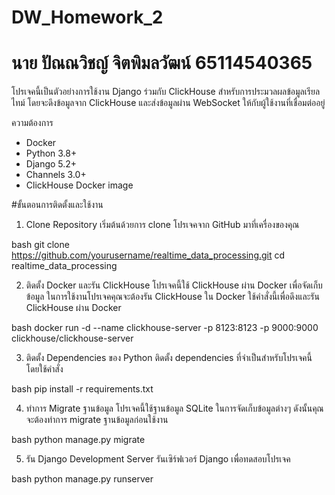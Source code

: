 # DW_Homework_2
# นาย ปัณณวิชญ์ จิตพิมลวัฒน์ 65114540365

โปรเจคนี้เป็นตัวอย่างการใช้งาน Django ร่วมกับ ClickHouse สำหรับการประมวลผลข้อมูลเรียลไทม์ โดยจะดึงข้อมูลจาก ClickHouse และส่งข้อมูลผ่าน WebSocket ให้กับผู้ใช้งานที่เชื่อมต่ออยู่

ความต้องการ
- Docker
- Python 3.8+
- Django 5.2+
- Channels 3.0+
- ClickHouse Docker image

#ขั้นตอนการติดตั้งและใช้งาน

1. Clone Repository
เริ่มต้นด้วยการ clone โปรเจคจาก GitHub มาที่เครื่องของคุณ

bash
git clone https://github.com/yourusername/realtime_data_processing.git
cd realtime_data_processing

2. ติดตั้ง Docker และรัน ClickHouse
โปรเจคนี้ใช้ ClickHouse ผ่าน Docker เพื่อจัดเก็บข้อมูล ในการใช้งานโปรเจคคุณจะต้องรัน ClickHouse ใน Docker
ใช้คำสั่งนี้เพื่อดึงและรัน ClickHouse ผ่าน Docker

bash
docker run -d --name clickhouse-server -p 8123:8123 -p 9000:9000 clickhouse/clickhouse-server

3. ติดตั้ง Dependencies ของ Python
ติดตั้ง dependencies ที่จำเป็นสำหรับโปรเจคนี้ โดยใช้คำสั่ง

bash
pip install -r requirements.txt

4. ทำการ Migrate ฐานข้อมูล
โปรเจคนี้ใช้ฐานข้อมูล SQLite ในการจัดเก็บข้อมูลต่างๆ ดังนั้นคุณจะต้องทำการ migrate ฐานข้อมูลก่อนใช้งาน

bash
python manage.py migrate

5. รัน Django Development Server
รันเซิร์ฟเวอร์ Django เพื่อทดสอบโปรเจค

bash
python manage.py runserver
